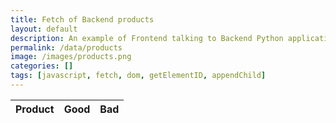 ```yaml
---
title: Fetch of Backend products
layout: default
description: An example of Frontend talking to Backend Python application serving products.  This example provides the ability to react to the product (Good or Bad).
permalink: /data/products
image: /images/products.png
categories: []
tags: [javascript, fetch, dom, getElementID, appendChild]
---
```



<!-- HTML table fragment for page -->
<table>
  <thead>
  <tr>
    <th>Product</th>
    <th>Good</th>
    <th>Bad</th>
  </tr>
  </thead>
  <tbody id="result">
    <!-- javascript generated data -->
  </tbody>
</table>

<!-- Script is layed out in a sequence (without a function) and will execute when page is loaded -->
<script>

  // prepare HTML defined "result" container for new output
  const resultContainer = document.getElementById("result");

  // keys for product reactions
  const Good = "Good";
  const Bad = "Bad";

  // prepare fetch urls
  const url = "https://white.nighthawkcodescrums.gq/api/jokes";
  const like_url = url + "/like/";  // Good reaction
  const jeer_url = url + "/jeer/";  // Bad reaction

  // prepare fetch GET options
  const options = {
    method: 'GET', // *GET, POST, PUT, DELETE, etc.
    mode: 'cors', // no-cors, *cors, same-origin
    cache: 'default', // *default, no-cache, reload, force-cache, only-if-cached
    credentials: 'omit', // include, *same-origin, omit
    headers: {
      'Content-Type': 'application/json'
      // 'Content-Type': 'application/x-www-form-urlencoded',
    },
  };
  // prepare fetch PUT options, clones with JS Spread Operator (...)
  const put_options = {...options, method: 'PUT'}; // clones and replaces method

  // fetch the API
  fetch(url, options)
    // response is a RESTful "promise" on any successful fetch
    .then(response => {
      // check for response errors
      if (response.status !== 200) {
          error('GET API response failure: ' + response.status);
          return;
      }
      // valid response will have JSON data
      response.json().then(data => {
          console.log(data);
          for (const row of data) {
            // make "tr element" for each "row of data"
            const tr = document.createElement("tr");
            
            // td for product cell
            const product = document.createElement("td");
              product.innerHTML = row.id + ". " + row.product;  // add fetched data to innerHTML

            // td for Good cell with onclick actions
            const Good = document.createElement("td");
              const Good_but = document.createElement('button');
              Good_but.id = Good+row.id   // establishes a Good JS id for cell
              Good_but.innerHTML = row.Good;  // add fetched "Good count" to innerHTML
              Good_but.onclick = function () {
                // onclick function call with "like parameters"
                reaction(Good, like_url+row.id, Good_but.id);  
              };
              Good.appendChild(Good_but);  // add "Good button" to Good cell

            // td for Bad cell with onclick actions
            const Bad = document.createElement("td");
              const Bad_but = document.createElement('button');
              Bad_but.id = Bad+row.id  // establishes a Bad JS id for cell
              Bad_but.innerHTML = row.Bad;  // add fetched "Bad count" to innerHTML
              Bad_but.onclick = function () {
                // onclick function call with "jeer parameters"
                reaction(Bad, jeer_url+row.id, Bad_but.id);  
              };
              Bad.appendChild(Bad_but);  // add "Bad button" to Bad cell
             
            // this builds ALL td's (cells) into tr (row) element
            tr.appendChild(product);
            tr.appendChild(Good);
            tr.appendChild(Bad);

            // this adds all the tr (row) work above to the HTML "result" container
            resultContainer.appendChild(tr);
          }
      })
  })
  // catch fetch errors (ie Nginx ACCESS to server blocked)
  .catch(err => {
    error(err + " " + url);
  });

  // Reaction function to likes or jeers user actions
  function reaction(type, put_url, elemID) {

    // fetch the API
    fetch(put_url, put_options)
    // response is a RESTful "promise" on any successful fetch
    .then(response => {
      // check for response errors
      if (response.status !== 200) {
          error("PUT API response failure: " + response.status)
          return;  // api failure
      }
      // valid response will have JSON data
      response.json().then(data => {
          console.log(data);
          // Likes or Jeers updated/incremented
          if (type === Good) // like data element
            document.getElementById(elemID).innerHTML = data.Good;  // fetched Good data assigned to Good Document Object Model (DOM)
          else if (type === Bad) // jeer data element
            document.getElementById(elemID).innerHTML = data.Bad;  // fetched Bad data assigned to Bad Document Object Model (DOM)
          else
            error("unknown type: " + type);  // should never occur
      })
    })
    // catch fetch errors (ie Nginx ACCESS to server blocked)
    .catch(err => {
      error(err + " " + put_url);
    });
    
  }

  // Something went wrong with actions or responses
  function error(err) {
    // log as Error in console
    console.error(err);
    // append error to resultContainer
    const tr = document.createElement("tr");
    const td = document.createElement("td");
    td.innerHTML = err;
    tr.appendChild(td);
    resultContainer.appendChild(tr);
  }

</script>

